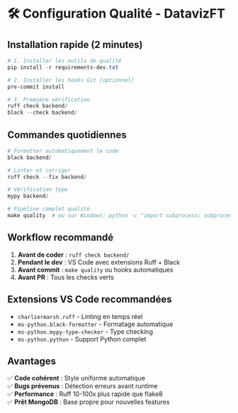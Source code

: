 # 🛠️ Configuration Qualité - DatavizFT

## Installation rapide (2 minutes)

```powershell
# 1. Installer les outils de qualité
pip install -r requirements-dev.txt

# 2. Installer les hooks Git (optionnel)
pre-commit install

# 3. Première vérification
ruff check backend/
black --check backend/
```

## Commandes quotidiennes

```powershell
# Formatter automatiquement le code
black backend/

# Linter et corriger
ruff check --fix backend/  

# Vérification type
mypy backend/

# Pipeline complet qualité
make quality  # ou sur Windows: python -c "import subprocess; subprocess.run(['black', 'backend/'])"
```

## Workflow recommandé

1. **Avant de coder** : `ruff check backend/`
2. **Pendant le dev** : VS Code avec extensions Ruff + Black
3. **Avant commit** : `make quality` ou hooks automatiques
4. **Avant PR** : Tous les checks verts

## Extensions VS Code recommandées

- `charliermarsh.ruff` - Linting en temps réel
- `ms-python.black-formatter` - Formatage automatique  
- `ms-python.mypy-type-checker` - Type checking
- `ms-python.python` - Support Python complet

## Avantages

✅ **Code cohérent** : Style uniforme automatique  
✅ **Bugs prévenus** : Détection erreurs avant runtime  
✅ **Performance** : Ruff 10-100x plus rapide que flake8  
✅ **Prêt MongoDB** : Base propre pour nouvelles features